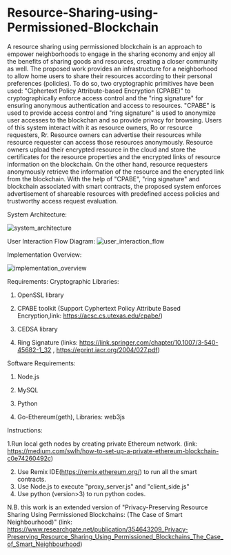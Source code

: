 # Resource-Sharing-using-Permissioned-Blockchain
A resource sharing using permissioned blockchain is an approach to empower neighborhoods to engage in the sharing economy and enjoy all the benefits of sharing goods and resources, creating a closer community as well. The proposed work provides an infrastructure for a neighborhood to allow home users to share their resources according to their personal preferences (policies). To do so, two cryptographic primitives have been used: "Ciphertext Policy Attribute-based Encryption (CPABE)" to cryptographically enforce  access control and  the "ring signature" for ensuring anonymous authentication and access to resources. "CPABE" is used to provide access control and "ring signature" is used to anonymize user accesses to the blockchan and so provide privacy for browsing. Users of this system interact with it as resource owners, Ro or resource requesters, Rr. Resource owners can advertise their resources while resource requester can access those resources anonymously. Resource owners upload their encrypted resource in the cloud and store the certificates for the resource properties and the encrypted links of resource information on the blockchain. On the other hand, resource requesters anonymously retrieve the information of the resource and the encrypted link from the blockchain. With the help of "CPABE", "ring signature" and blockchain associated with smart contracts, the proposed system enforces advertisement of shareable resources with predefined access policies and trustworthy access request evaluation.

System Architecture:

![system_architecture](https://user-images.githubusercontent.com/93157246/171309525-f5950664-a32c-417d-aa71-d9b76bd8cccf.png)


User Interaction Flow Diagram:
![user_interaction_flow](https://user-images.githubusercontent.com/93157246/171309528-e4059a83-4769-44eb-ae67-6b1981f1a871.png)


Implementation Overview:

![implementation_overview](https://user-images.githubusercontent.com/93157246/171310113-a9377640-7a2a-4c7b-bc29-976d0b324984.png)


Requirements:
Cryptographic Libraries:

  1. OpenSSL library
  
  2. CPABE toolkit (Support Cyphertext Policy Attribute Based Encryption,link: https://acsc.cs.utexas.edu/cpabe/)
  
  3. CEDSA library
  
  4. Ring Signature (links: https://link.springer.com/chapter/10.1007/3-540-45682-1_32 , https://eprint.iacr.org/2004/027.pdf)
  
Software Requirements:

  1. Node.js
  
  2. MySQL
  
  3. Python
  
  4. Go-Ethereum(geth),
     Libraries: web3js
   
  Instructions:
  
  1.Run local geth nodes by creating private Ethereum network. 
    (link: https://medium.com/swlh/how-to-set-up-a-private-ethereum-blockchain-c0e74260492c)
    
  2. Use Remix IDE(https://remix.ethereum.org/) to run all the smart contracts.
  3. Use Node.js to execute "proxy_server.js" and "client_side.js" 
  4. Use python (version>3) to run python codes.

N.B. this work is an extended version of "Privacy-Preserving Resource Sharing Using Permissioned Blockchains: (The Case of Smart Neighbourhood)" (link: https://www.researchgate.net/publication/354643209_Privacy-Preserving_Resource_Sharing_Using_Permissioned_Blockchains_The_Case_of_Smart_Neighbourhood)
